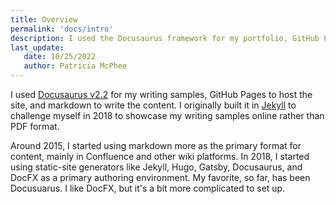 ```yaml
---
title: Overview
permalink: 'docs/intro'
description: I used the Docusaurus framework for my portfolio, GitHub Pages to host the site, and markdown to write the content.
last_update: 
   date: 10/25/2022
   author: Patricia McPhee
---
```


I used [Docusaurus v2.2](https://docusaurus.io) for my writing samples, GitHub Pages to host the site, and markdown to write the content. I originally built it in [Jekyll](https://jekyllrb.com/) to challenge myself in 2018 to showcase my writing samples online rather than PDF format. 

Around 2015, I started using markdown more as the primary format for content, mainly in Confluence and other wiki platforms. In 2018, I started using static-site generators like Jekyll, Hugo, Gatsby, Docusaurus, and DocFX as a primary authoring environment. My favorite, so far, has been Docusuarus. I like DocFX, but it's a bit more complicated to set up.
